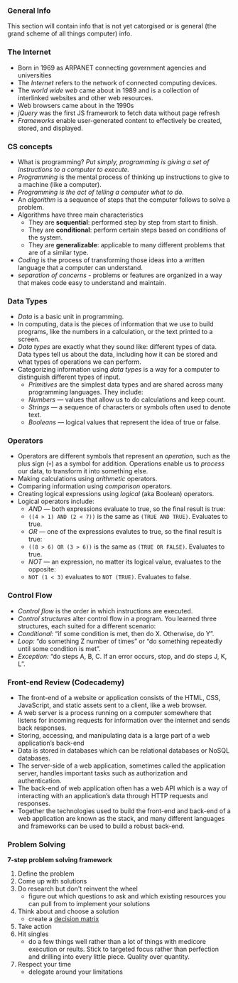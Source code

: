 ### General Info

This section will contain info that is not yet catorgised or is general (the grand scheme of all things computer) info.

### The Internet

-   Born in 1969 as ARPANET connecting government agencies and universities
-   The _Internet_ refers to the network of connected computing devices.
-   The _world wide web_ came about in 1989 and is a collection of interlinked websites and other web resources.
-   Web browsers came about in the 1990s
-   _jQuery_ was the first JS framework to fetch data without page refresh
-   _Frameworks_ enable user-generated content to effectively be created, stored, and displayed.

### CS concepts

-   What is programming? _Put simply, programming is giving a set of instructions to a computer to execute._
-   _Programming_ is the mental process of thinking up instructions to give to a machine (like a computer).
-   _Programming is the act of telling a computer what to do._
-   An _algorithm_ is a sequence of steps that the computer follows to solve a problem.
-   Algorithms have three main characteristics
    -   They are **sequential**: performed step by step from start to finish.
    -   They are **conditional**: perform certain steps based on conditions of the system.
    -   They are **generalizable**: applicable to many different problems that are of a similar type.
-   _Coding_ is the process of transforming those ideas into a written language that a computer can understand.
-   _separation of concerns_ - problems or features are organized in a way that makes code easy to understand and maintain.

### Data Types

-   _Data_ is a basic unit in programming.
-   In computing, data is the pieces of information that we use to build programs, like the numbers in a calculation, or the text printed to a screen.
-   _Data types_ are exactly what they sound like: different types of data. Data types tell us about the data, including how it can be stored and what types of operations we can perform.
-   Categorizing information using _data types_ is a way for a computer to distinguish different types of input.
    -   _Primitives_ are the simplest data types and are shared across many programming languages. They include:
    -   _Numbers_ — values that allow us to do calculations and keep count.
    -   _Strings_ — a sequence of characters or symbols often used to denote text.
    -   _Booleans_ — logical values that represent the idea of true or false.

### Operators

-   Operators are different symbols that represent an _operation_, such as the plus sign (`+`) as a symbol for addition. Operations enable us to _process_ our data, to transform it into something else.
-   Making calculations using _arithmetic_ operators.
-   Comparing information using _comparison_ operators.
-   Creating logical expressions using _logical_ (aka Boolean) operators.
-   Logical operators include:
    -   _AND_ — both expressions evaluate to true, so the final result is true:
    -   `((4 > 1) AND (2 < 7))` is the same as `(TRUE AND TRUE)`. Evaluates to true.
    -   _OR_ — one of the expressions evalutes to true, so the final result is true:
    -   `((8 > 6) OR (3 > 6))` is the same as `(TRUE OR FALSE)`. Evaluates to true.
    -   _NOT_ — an expression, no matter its logical value, evaluates to the opposite:
    -   `NOT (1 < 3)` evaluates to `NOT (TRUE)`. Evaluates to false.

### Control Flow

-   _Control flow_ is the order in which instructions are executed.
-   _Control structures_ alter control flow in a program. You learned three structures, each suited for a different scenario:
-   _Conditional:_ “if some condition is met, then do X. Otherwise, do Y”.
-   _Loop:_ “do something Z number of times” or “do something repeatedly until some condition is met”.
-   _Exception:_ “do steps A, B, C. If an error occurs, stop, and do steps J, K, L”.

### Front-end Review (Codecademy)

-   The front-end of a website or application consists of the HTML, CSS, JavaScript, and static assets sent to a client, like a web browser.
-   A web server is a process running on a computer somewhere that listens for incoming requests for information over the internet and sends back responses.
-   Storing, accessing, and manipulating data is a large part of a web application’s back-end
-   Data is stored in databases which can be relational databases or NoSQL databases.
-   The server-side of a web application, sometimes called the application server, handles important tasks such as authorization and authentication.
-   The back-end of web application often has a web API which is a way of interacting with an application’s data through HTTP requests and responses.
-   Together the technologies used to build the front-end and back-end of a web application are known as the stack, and many different languages and frameworks can be used to build a robust back-end.

### Problem Solving

**7-step problem solving framework**

1. Define the problem
2. Come up with solutions
3. Do research but don't reinvent the wheel
    - figure out which questions to ask and which existing resources you can pull from to implement your solutions
4. Think about and choose a solution
    - create a [decision matrix](https://toggl.com/blog/decision-matrix)
5. Take action
6. Hit singles
    - do a few things well rather than a lot of things with medicore execution or reults. Stick to targeted focus rather than perfection and drilling into every little piece. Quality over quantity.
7. Respect your time
    - delegate around your limitations
